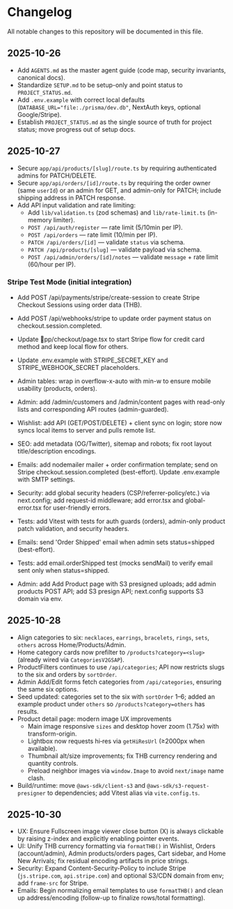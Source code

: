 # Changelog

All notable changes to this repository will be documented in this file.

## 2025-10-26
- Add `AGENTS.md` as the master agent guide (code map, security invariants, canonical docs).
- Standardize `SETUP.md` to be setup-only and point status to `PROJECT_STATUS.md`.
- Add `.env.example` with correct local defaults (`DATABASE_URL="file:./prisma/dev.db"`, NextAuth keys, optional Google/Stripe).
- Establish `PROJECT_STATUS.md` as the single source of truth for project status; move progress out of setup docs.

## 2025-10-27
- Secure `app/api/products/[slug]/route.ts` by requiring authenticated admins for PATCH/DELETE.
- Secure `app/api/orders/[id]/route.ts` by requiring the order owner (same `userId`) or an admin for GET, and admin-only for PATCH; include shipping address in PATCH response.
 - Add API input validation and rate limiting:
   - Add `lib/validation.ts` (zod schemas) and `lib/rate-limit.ts` (in-memory limiter).
   - `POST /api/auth/register` — rate limit (5/10min per IP).
   - `POST /api/orders` — rate limit (10/min per IP).
   - `PATCH /api/orders/[id]` — validate `status` via schema.
   - `PATCH /api/products/[slug]` — validate payload via schema.
   - `POST /api/admin/orders/[id]/notes` — validate `message` + rate limit (60/hour per IP).

### Stripe Test Mode (initial integration)
- Add POST /api/payments/stripe/create-session to create Stripe Checkout Sessions using order data (THB).
- Add POST /api/webhooks/stripe to update order payment status on checkout.session.completed.
- Update pp/checkout/page.tsx to start Stripe flow for credit card method and keep local flow for others.
- Update .env.example with STRIPE_SECRET_KEY and STRIPE_WEBHOOK_SECRET placeholders.

- Admin tables: wrap in overflow-x-auto with min-w to ensure mobile usability (products, orders).

- Admin: add /admin/customers and /admin/content pages with read-only lists and corresponding API routes (admin-guarded).

- Wishlist: add API (GET/POST/DELETE) + client sync on login; store now syncs local items to server and pulls remote list.

- SEO: add metadata (OG/Twitter), sitemap and robots; fix root layout title/description encodings.

- Emails: add nodemailer mailer + order confirmation template; send on Stripe checkout.session.completed (best-effort).
Update .env.example with SMTP settings.

- Security: add global security headers (CSP/referrer-policy/etc.) via next.config; add request-id middleware; add error.tsx and global-error.tsx for user-friendly errors.

- Tests: add Vitest with tests for auth guards (orders), admin-only product patch validation, and security headers.

- Emails: send 'Order Shipped' email when admin sets status=shipped (best-effort).

- Tests: add email.orderShipped test (mocks sendMail) to verify email sent only when status=shipped.

- Admin: add Add Product page with S3 presigned uploads; add admin products POST API; add S3 presign API; next.config supports S3 domain via env.

## 2025-10-28
- Align categories to six: `necklaces`, `earrings`, `bracelets`, `rings`, `sets`, `others` across Home/Products/Admin.
- Home category cards now prefilter to `/products?category=<slug>` (already wired via `CategoriesV2GSAP`).
- ProductFilters continues to use `/api/categories`; API now restricts slugs to the six and orders by `sortOrder`.
- Admin Add/Edit forms fetch categories from `/api/categories`, ensuring the same six options.
- Seed updated: categories set to the six with `sortOrder` 1–6; added an example product under `others` so `/products?category=others` has results.
- Product detail page: modern image UX improvements
  - Main image responsive `sizes` and desktop hover zoom (1.75x) with transform-origin.
  - Lightbox now requests hi‑res via `getHiResUrl` (≥2000px when available).
  - Thumbnail alt/size improvements; fix THB currency rendering and quantity controls.
  - Preload neighbor images via `window.Image` to avoid `next/image` name clash.
- Build/runtime: move `@aws-sdk/client-s3` and `@aws-sdk/s3-request-presigner` to dependencies; add Vitest alias via `vite.config.ts`.

## 2025-10-30
- UX: Ensure Fullscreen image viewer close button (X) is always clickable by raising z-index and explicitly enabling pointer events.
- UI: Unify THB currency formatting via `formatTHB()` in Wishlist, Orders (account/admin), Admin products/orders pages, Cart sidebar, and Home New Arrivals; fix residual encoding artifacts in price strings.
- Security: Expand Content-Security-Policy to include Stripe (`js.stripe.com`, `api.stripe.com`) and optional S3/CDN domain from env; add `frame-src` for Stripe.
- Emails: Begin normalizing email templates to use `formatTHB()` and clean up address/encoding (follow-up to finalize rows/total formatting).

